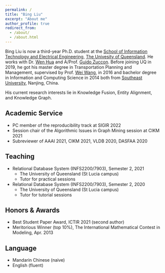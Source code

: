```yaml
---
permalink: /
title: "Bing Liu"
excerpt: "About me"
author_profile: true
redirect_from:
  - /about/
  - /about.html
---
```



Bing Liu is now a third-year Ph.D. student at the [School of Information Technology and Electrical Engineering](https://itee.uq.edu.au/), [The Univesity of Queensland](https://www.uq.edu.au/). He works with Dr. [Wen Hua](https://staff.itee.uq.edu.au/w.hua/) and A/Prof. [Guido Zuccon](http://ielab.io/people/guido-zuccon). Before joining UQ in 2019, he got his master degree in Transportation Planning and Management, supervised by Prof. [Wei Wang](https://tc.seu.edu.cn/2019/1014/c25722a290327/page.htm), in 2016 and bachelor degree in Information and Computing Science in 2014 both from [Southeast University](https://www.seu.edu.cn/english/), Nanjing, China.


His current research interests lie in Knowledge Fusion, Entity Alignment, and Knowledge Graph.


Academic Service
----
* PC member of the reproducibility track at SIGIR 2022
* Session chair of the Algorithmic Issues in Graph Mining session at CIKM 2021
* Subreviewer of AAAI 2021, CIKM 2021, VLDB 2020, DASFAA 2020


Teaching
---
* Relational Database System (INFS2200/7903), Semester 2, 2021
  * The University of Queensland (St Lucia campus)
  * Tutor for practical sessions
* Relational Database System (INFS2200/7903), Semester 2, 2020
  * The University of Queensland (St Lucia campus)
  * Tutor for tutorial sessions



Honors & Awards
----
* Best Student Paper Award, ICTIR 2021 (second author)
* Meritorious Winner (top 10%), The International Mathematical Contest in Modeling, Apr. 2013



Language
----
* Mandarin Chinese (naive)
* English (fluent)


<!-- Contact
----
The University of Queensland \
634, Building 78,\
St Lucia QLD 4072 Australia

Email: bing.liu@uq.edu.au -->
